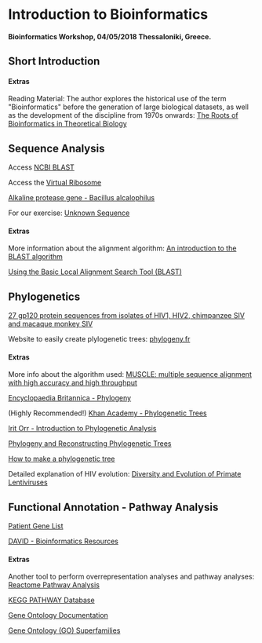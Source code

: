# Introduction to Bioinformatics

#### Bioinformatics Workshop, 04/05/2018 Thessaloniki, Greece.

## Short Introduction

#### Extras

Reading Material: The author explores the historical use of the term "Bioinformatics" before the generation of large biological datasets,
as well as the development of the discipline from 1970s onwards:
 [The Roots of Bioinformatics in Theoretical Biology](https://www.ncbi.nlm.nih.gov/pmc/articles/PMC3068925/)

## Sequence Analysis

Access [NCBI BLAST](https://blast.ncbi.nlm.nih.gov/Blast.cgi)

Access the [Virtual Ribosome](http://www.cbs.dtu.dk/services/VirtualRibosome/)

[Alkaline protease gene - Bacillus alcalophilus](https://pastebin.com/Ez0kwgde)

For our exercise: [Unknown Sequence](https://pastebin.com/1PjzLVc7)

#### Extras

More information about the alignment algorithm: 
[An introduction to the BLAST algorithm](http://etutorials.org/Misc/blast/Part+III+Practice/Chapter+5.+BLAST/5.2+The+BLAST+Algorithm/)

[Using the Basic Local Alignment Search Tool (BLAST)](http://cshprotocols.cshlp.org/content/2007/7/pdb.top17.full)

## Phylogenetics

[27 gp120 protein sequences from isolates of HIV1, HIV2, chimpanzee SIV and macaque monkey SIV](https://pastebin.com/LJdFspT8)

Website to easily create plylogenetic trees: [phylogeny.fr](http://www.phylogeny.fr/simple_phylogeny.cgi)

#### Extras

More info about the algorithm used: [MUSCLE: multiple sequence alignment with high accuracy and high throughput](https://www.ncbi.nlm.nih.gov/pmc/articles/PMC390337/)

[Encyclopaedia Britannica - Phylogeny](https://www.britannica.com/science/phylogeny)

(Highly Recommended!) [Khan Academy - Phylogenetic Trees](https://www.khanacademy.org/science/biology/her/tree-of-life/a/phylogenetic-trees)

[Irit Orr - Introduction to Phylogenetic Analysis](https://bip.weizmann.ac.il/education/course/introbioinfo/03/lect12/phylogenetics.pdf)

[Phylogeny and Reconstructing Phylogenetic Trees](https://mathcs.clarku.edu/~djoyce/java/Phyltree/cover.html)

[How to make a phylogenetic tree](https://www.hiv.lanl.gov/content/sequence/TUTORIALS/TREE_TUTORIAL/Tree-tutorial.html)

Detailed explanation of HIV evolution: [Diversity and Evolution of Primate Lentiviruses](http://www.cbs.dtu.dk/courses/humanbio/2009/exercises/ExMulPhyl/beer.pdf)

## Functional Annotation - Pathway Analysis

[Patient Gene List](https://pastebin.com/4SuZ65bN)

[DAVID - Bioinformatics Resources](https://david.ncifcrf.gov/)

#### Extras

Another tool to perform overrepresentation analyses and pathway analyses: [Reactome Pathway Analysis](https://reactome.org/)

[KEGG PATHWAY Database](http://www.genome.jp/kegg/pathway.html)

[Gene Ontology Documentation](http://geneontology.org/page/ontology-documentation)

[Gene Ontology (GO) Superfamilies](http://supfam.org/SUPERFAMILY/cgi-bin/go.cgi)
